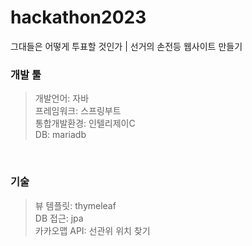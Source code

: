 # hackathon2023
그대들은 어떻게 투표할 것인가 | 선거의 손전등 웹사이트 만들기


### 개발 툴
> 개발언어: 자바<br/>
> 프레임워크: 스프링부트<br/>
> 통합개발환경: 인텔리제이C<br/>
> DB: mariadb<br/>
<br/>

### 기술
> 뷰 템플릿: thymeleaf<br/>
> DB 접근: jpa<br/>
> 카카오맵 API: 선관위 위치 찾기
